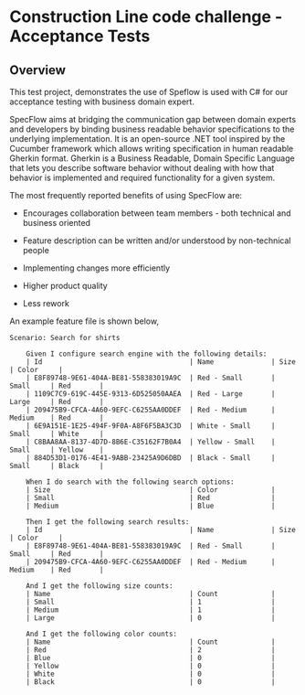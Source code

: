 ﻿# Construction Line code challenge - Acceptance Tests

## Overview
This test project, demonstrates the use of Speflow is used with C# for our acceptance testing with business domain expert.

SpecFlow aims at bridging the communication gap between domain experts and developers by binding business readable behavior specifications to the underlying implementation. It is an open-source .NET tool inspired by the Cucumber framework which allows writing specification in human readable Gherkin format. Gherkin is a Business Readable, Domain Specific Language that lets you describe software behavior without dealing with how that behavior is implemented and required functionality for a given system.

The most frequently reported benefits of using SpecFlow are:

- Encourages collaboration between team members - both technical and business oriented

- Feature description can be written and/or understood by non-technical people

- Implementing changes more efficiently

- Higher product quality

- Less rework

An example feature file is shown below,

```
Scenario: Search for shirts

	Given I configure search engine with the following details:
	| Id									| Name				| Size		| Color		|
	| E8F89748-9E61-404A-BE81-558383019A9C	| Red - Small		| Small		| Red		|
	| 1109C7C9-619C-445E-9313-6D525050AAEA	| Red - Large		| Large		| Red		|
	| 209475B9-CFCA-4A60-9EFC-C6255AA0DDEF	| Red - Medium		| Medium	| Red		|
	| 6E9A151E-1E25-494F-9F0A-A8F6F5BA3C3D	| White - Small		| Small		| White		|
	| C8BAA8AA-8137-4D7D-8B6E-C35162F7B0A4	| Yellow - Small	| Small		| Yellow	|
	| 884D53D1-0176-4E41-9ABB-23425A9D6DBD	| Black - Small		| Small		| Black		|

	When I do search with the following search options:
	| Size									| Color				|
	| Small									| Red				|
	| Medium								| Blue				|

	Then I get the following search results:
	| Id                                    | Name				| Size		| Color		|
	| E8F89748-9E61-404A-BE81-558383019A9C  | Red - Small		| Small		| Red		|
	| 209475B9-CFCA-4A60-9EFC-C6255AA0DDEF  | Red - Medium		| Medium	| Red		|

	And I get the following size counts:
	| Name                                  | Count				|
	| Small						 		    | 1					|
	| Medium					 		    | 1					|
	| Large						 		    | 0					|

	And I get the following color counts:
	| Name									| Count				|
	| Red									| 2					|
	| Blue									| 0					|
	| Yellow								| 0					|
	| White									| 0					|
	| Black									| 0					|

```
